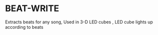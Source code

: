 # BEAT-WRITE
Extracts beats for any song, Used in 3-D LED cubes , LED cube lights up according to beats 
